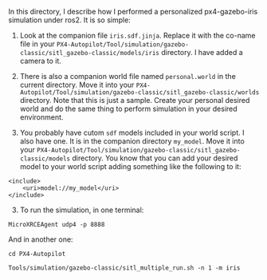 

In this directory, I describe how I performed a personalized px4-gazebo-iris simulation under ros2. It is so simple:

1. Look at the companion file `iris.sdf.jinja`. Replace it with the co-name file in your `PX4-Autopilot/Tool/simulation/gazebo-classic/sitl_gazebo-classic/models/iris` directory. I have added a camera to it.

2. There is also a companion world file named `personal.world` in the current directory. Move it into your `PX4-Autopilot/Tool/simulation/gazebo-classic/sitl_gazebo-classic/worlds` directory. Note that this is just a sample. Create your personal desired world and do the same thing to perform simulation in your desired environment.

3. You probably have cutom `sdf` models included in your world script. I also have one. It is in the companion directory `my_model`. Move it into your `PX4-Autopilot/Tool/simulation/gazebo-classic/sitl_gazebo-classic/models` directory. You know that you can add your desired model to your world script adding something like the following to it:
```
<include>
	<uri>model://my_model</uri>
</include>
```

3. To run the simulation, in one terminal:
```
MicroXRCEAgent udp4 -p 8888
```
And in another one:
```
cd PX4-Autopilot

Tools/simulation/gazebo-classic/sitl_multiple_run.sh -n 1 -m iris
```
